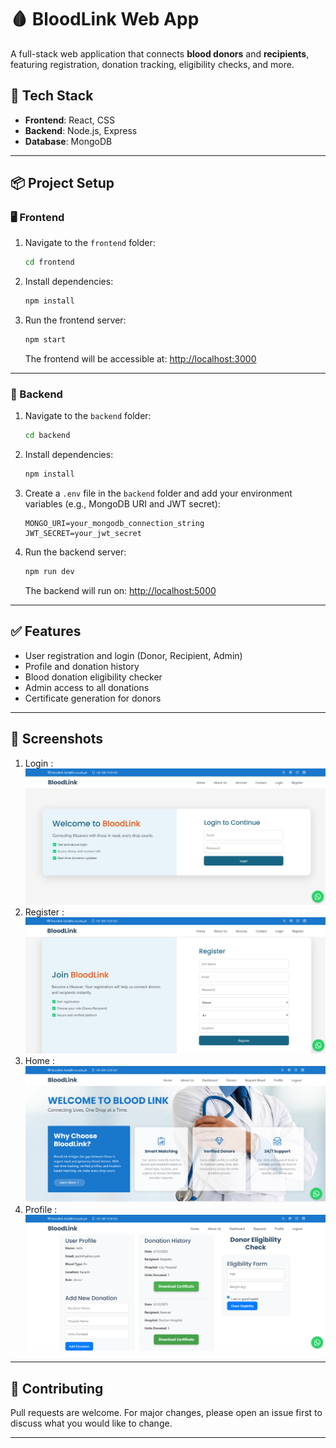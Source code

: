 # 🩸 BloodLink Web App

A full-stack web application that connects **blood donors** and **recipients**, featuring registration, donation tracking, eligibility checks, and more.

## 🚀 Tech Stack

- **Frontend**: React, CSS
- **Backend**: Node.js, Express
- **Database**: MongoDB

---

## 📦 Project Setup

### 🖥️ Frontend

1. Navigate to the `frontend` folder:
    ```bash
    cd frontend
    ```

2. Install dependencies:
    ```bash
    npm install
    ```

3. Run the frontend server:
    ```bash
    npm start
    ```

   The frontend will be accessible at: [http://localhost:3000](http://localhost:3000)

---

### 🔧 Backend

1. Navigate to the `backend` folder:
    ```bash
    cd backend
    ```

2. Install dependencies:
    ```bash
    npm install
    ```

3. Create a `.env` file in the `backend` folder and add your environment variables (e.g., MongoDB URI and JWT secret):
    ```env
    MONGO_URI=your_mongodb_connection_string
    JWT_SECRET=your_jwt_secret
    ```

4. Run the backend server:
    ```bash
    npm run dev
    ```

   The backend will run on: [http://localhost:5000](http://localhost:5000)

---

## ✅ Features

- User registration and login (Donor, Recipient, Admin)
- Profile and donation history
- Blood donation eligibility checker
- Admin access to all donations
- Certificate generation for donors

---

## 📸 Screenshots

1. Login : ![Screenshot](images/login.png)
2. Register : ![Screenshot](images/register.png)
3. Home : ![Screenshot](images/home.png)
4. Profile : ![Screenshot](images/profile.png)

---

## 🙌 Contributing

Pull requests are welcome. For major changes, please open an issue first to discuss what you would like to change.

---
